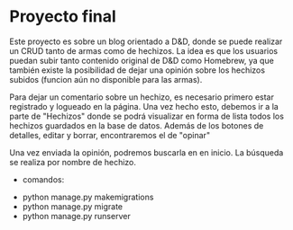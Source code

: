# Proyecto final

Este proyecto es sobre un blog orientado a D&D, donde se puede realizar un CRUD tanto de armas como de hechizos. La idea es que los usuarios puedan subir tanto contenido original de D&D como Homebrew, ya que también existe la posibilidad de dejar una opinión sobre los hechizos subidos (funcion aún no disponible para las armas).

Para dejar un comentario sobre un hechizo, es necesario primero estar registrado y logueado en la página. Una vez hecho esto, debemos ir a la parte de "Hechizos" donde se podrá visualizar en forma de lista todos los hechizos guardados en la base de datos. Además de los botones de detalles, editar y borrar, encontraremos el de "opinar"

Una vez enviada la opinión, podremos buscarla en en inicio. La búsqueda se realiza por nombre de hechizo.


- comandos:

* python manage.py makemigrations
* python manage.py migrate
* python manage.py runserver 

